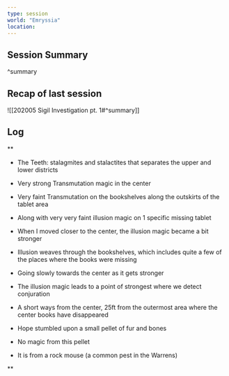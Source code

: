 ```yaml
---
type: session
world: "Emryssia"
location:
---
```


## Session Summary


^summary

## Recap of last session

![[202005 Sigil Investigation pt. 1#^summary]]

## Log


**

-   The Teeth: stalagmites and stalactites that separates the upper and lower districts
    
-   Very strong Transmutation magic in the center
    
-   Very faint Transmutation on the bookshelves along the outskirts of the tablet area
    

-   Along with very very faint illusion magic on 1 specific missing tablet
    
-   When I moved closer to the center, the illusion magic became a bit stronger
    
-   Illusion weaves through the bookshelves, which includes quite a few of the places where the books were missing
    
-   Going slowly towards the center as it gets stronger
    
-   The illusion magic leads to a point of strongest where we detect conjuration
    

-   A short ways from the center, 25ft from the outermost area where the center books have disappeared
    

-   Hope stumbled upon a small pellet of fur and bones
    

-   No magic from this pellet
    
-   It is from a rock mouse (a common pest in the Warrens)
    



**